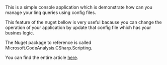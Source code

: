 This is a simple console application which is demonstrate how can you manage your linq queries using config files.

This feature of the nuget bellow is very useful bacause you can change the operation of your application by update that config file which has your busines logic. 

The Nuget package to reference is called Microsoft.CodeAnalysis.CSharp.Scripting.

You can find the entire article 
<a href="https://www.strathweb.com/2018/01/easy-way-to-create-a-c-lambda-expression-from-a-string-with-roslyn/">here</a>.

